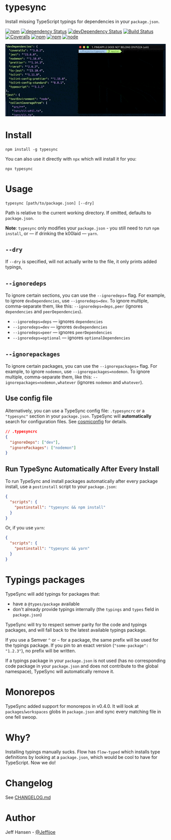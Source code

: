 # typesync

Install missing TypeScript typings for dependencies in your `package.json`.

[![npm](https://img.shields.io/npm/v/typesync.svg?maxAge=1000)](https://www.npmjs.com/package/typesync)
[![dependency Status](https://img.shields.io/david/jeffijoe/typesync.svg?maxAge=1000)](https://david-dm.org/jeffijoe/typesync)
[![devDependency Status](https://img.shields.io/david/dev/jeffijoe/typesync.svg?maxAge=1000)](https://david-dm.org/jeffijoe/typesync)
[![Build Status](https://img.shields.io/travis/jeffijoe/typesync.svg?maxAge=1000)](https://travis-ci.org/jeffijoe/typesync)
[![Coveralls](https://img.shields.io/coveralls/jeffijoe/typesync.svg?maxAge=1000)](https://coveralls.io/github/jeffijoe/typesync)
[![npm](https://img.shields.io/npm/dt/typesync.svg?maxAge=1000)](https://www.npmjs.com/package/typesync)
[![npm](https://img.shields.io/npm/l/typesync.svg?maxAge=1000)](https://github.com/jeffijoe/typesync/blob/master/LICENSE.md)
[![node](https://img.shields.io/node/v/typesync.svg?maxAge=1000)](https://www.npmjs.com/package/typesync)

![TypeSync](/typesync.gif)

# Install

```
npm install -g typesync
```

You can also use it directly with `npx` which will install it for you:

```
npx typesync
```

# Usage

```
typesync [path/to/package.json] [--dry]
```

Path is relative to the current working directory. If omitted, defaults to `package.json`.

**Note**: `typesync` only modifies your `package.json` - you still need to run `npm install`, or — if drinking the k00laid — `yarn`.

## `--dry`

If `--dry` is specified, will not actually write to the file, it only prints added typings,

## `--ignoredeps`

To ignore certain sections, you can use the `--ignoredeps=` flag. For example, to ignore `devDependencies`, use `--ignoredeps=dev`. To ignore multiple, comma-separate them, like this: `--ignoredeps=deps,peer` (ignores `dependencies` and `peerDependencies`).

- `--ignoredeps=deps` — ignores `dependencies`
- `--ignoredeps=dev` — ignores `devDependencies`
- `--ignoredeps=peer` — ignores `peerDependencies`
- `--ignoredeps=optional` — ignores `optionalDependencies`

## `--ignorepackages`

To ignore certain packages, you can use the `--ignorepackages=` flag. For example, to ignore `nodemon`, use `--ignorepackages=nodemon`.
To ignore multiple, comma-separate them, like this: `--ignorepackages=nodemon,whatever` (ignores `nodemon` and `whatever`).

## Use config file

Alternatively, you can use a TypeSync config file: `.typesyncrc` or a `"typesync"` section in your `package.json`. TypeSync will **automatically** search for configuration files. See [cosmiconfig][cosmiconfig] for details.

```json
// .typesyncrc
{
  "ignoreDeps": ["dev"],
  "ignorePackages": ["nodemon"]
}
```

## Run TypeSync Automatically After Every Install

To run TypeSync and install packages automatically after every package install, use a `postinstall` script to your `package.json`:

```json
{
  "scripts": {
    "postinstall": "typesync && npm install"
  }
}
```

Or, if you use `yarn`:

```json
{
  "scripts": {
    "postinstall": "typesync && yarn"
  }
}
```

# Typings packages

TypeSync will add typings for packages that:

- have a `@types/package` available
- don't already provide typings internally (the `typings` and `types` field in `package.json`)

TypeSync will try to respect semver parity for the code and typings packages, and will fall back to the latest available typings package.

If you use a Semver `^` or `~` for a package, the same prefix will be used for the typings package. If you pin to an exact version (`"some-package": "1.2.3"`), no prefix will be written.

If a typings package in your `package.json` is not used (has no corresponding code package in your `package.json` and does not contribute to the global namespace), TypeSync will automatically remove it.

# Monorepos

TypeSync added support for monorepos in v0.4.0. It will look at `packages`/`workspaces` globs in `package.json` and sync every matching file in one fell swoop.

# Why?

Installing typings manually sucks. Flow has `flow-typed` which installs type definitions by looking at a `package.json`, which would be cool to have for TypeScript. Now we do!

# Changelog

See [CHANGELOG.md](/CHANGELOG.md)

# Author

Jeff Hansen - [@Jeffijoe](https://twitter.com/jeffijoe)

  [cosmiconfig]: https://github.com/davidtheclark/cosmiconfig
